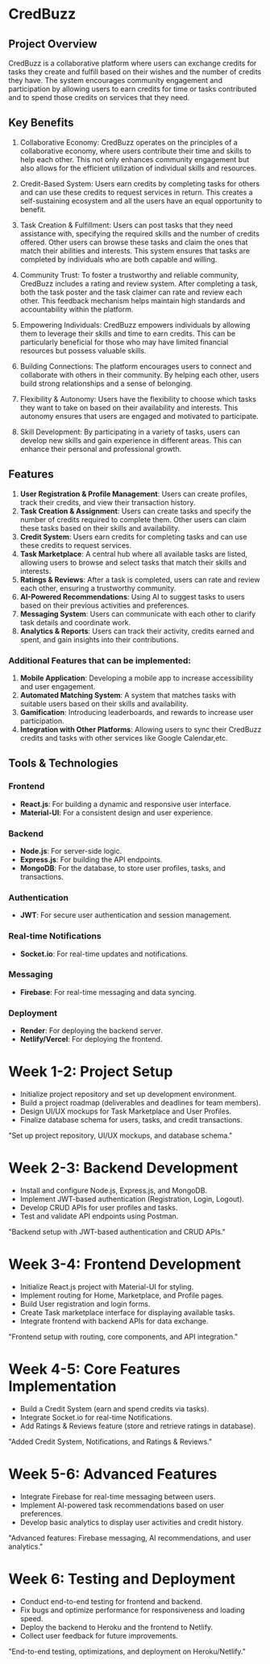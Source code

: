 # CredBuzz

## Project Overview
CredBuzz is a collaborative platform where users can exchange credits for tasks they create and fulfill based on their wishes and the number of credits they have. The system encourages community engagement and participation by allowing users to earn credits for time or tasks contributed and to spend those credits on services that they need.

## Key Benefits
1. Collaborative Economy: CredBuzz operates on the principles of a collaborative economy, where users contribute their time and skills to help each other. This not only enhances community engagement but also allows for the efficient utilization of individual skills and resources.

2. Credit-Based System: Users earn credits by completing tasks for others and can use these credits to request services in return. This creates a self-sustaining ecosystem and all the users have an equal opportunity to benefit.

3. Task Creation & Fulfillment: Users can post tasks that they need assistance with, specifying the required skills and the number of credits offered. Other users can browse these tasks and claim the ones that match their abilities and interests. This system ensures that tasks are completed by individuals who are both capable and willing.

4. Community Trust: To foster a trustworthy and reliable community, CredBuzz includes a rating and review system. After completing a task, both the task poster and the task claimer can rate and review each other. This feedback mechanism helps maintain high standards and accountability within the platform.

5. Empowering Individuals: CredBuzz empowers individuals by allowing them to leverage their skills and time to earn credits. This can be particularly beneficial for those who may have limited financial resources but possess valuable skills. 

6. Building Connections: The platform encourages users to connect and collaborate with others in their community. By helping each other, users build strong relationships and a sense of belonging.

7. Flexibility & Autonomy: Users have the flexibility to choose which tasks they want to take on based on their availability and interests. This autonomy ensures that users are engaged and motivated to participate.

8. Skill Development: By participating in a variety of tasks, users can develop new skills and gain experience in different areas. This can enhance their personal and professional growth.

## Features

1. **User Registration & Profile Management**: Users can create profiles, track their credits, and view their transaction history.
2. **Task Creation & Assignment**: Users can create tasks and specify the number of credits required to complete them. Other users can claim these tasks based on their skills and availability.
3. **Credit System**: Users earn credits for completing tasks and can use these credits to request services.
4. **Task Marketplace**: A central hub where all available tasks are listed, allowing users to browse and select tasks that match their skills and interests.
5. **Ratings & Reviews**: After a task is completed, users can rate and review each other, ensuring a trustworthy community.
6. **AI-Powered Recommendations**: Using AI to suggest tasks to users based on their previous activities and preferences.
7. **Messaging System**: Users can communicate with each other to clarify task details and coordinate work.
8. **Analytics & Reports**: Users can track their activity, credits earned and spent, and gain insights into their contributions.

### Additional Features that can be implemented:
1. **Mobile Application**: Developing a mobile app to increase accessibility and user engagement.
2. **Automated Matching System**: A system that matches tasks with suitable users based on their skills and availability.
3. **Gamification**: Introducing leaderboards, and rewards to increase user participation.
4. **Integration with Other Platforms**: Allowing users to sync their CredBuzz credits and tasks with other services like Google Calendar,etc.

## Tools & Technologies
### Frontend
- **React.js**: For building a dynamic and responsive user interface.
- **Material-UI**: For a consistent design and user experience.

### Backend
- **Node.js**: For server-side logic.
- **Express.js**: For building the API endpoints.
- **MongoDB**: For the database, to store user profiles, tasks, and transactions.

### Authentication
- **JWT**: For secure user authentication and session management.

### Real-time Notifications
- **Socket.io**: For real-time updates and notifications.

### Messaging
- **Firebase**: For real-time messaging and data syncing.

### Deployment
- **Render**: For deploying the backend server.
- **Netlify/Vercel**: For deploying the frontend.

# Week 1-2: Project Setup
- Initialize project repository and set up development environment.
- Build a project roadmap (deliverables and deadlines for team members).
- Design UI/UX mockups for Task Marketplace and User Profiles.
- Finalize database schema for users, tasks, and credit transactions.

"Set up project repository, UI/UX mockups, and database schema."

# Week 2-3: Backend Development
- Install and configure Node.js, Express.js, and MongoDB.
- Implement JWT-based authentication (Registration, Login, Logout).
- Develop CRUD APIs for user profiles and tasks.
- Test and validate API endpoints using Postman.

"Backend setup with JWT-based authentication and CRUD APIs."

# Week 3-4: Frontend Development
- Initialize React.js project with Material-UI for styling.
- Implement routing for Home, Marketplace, and Profile pages.
- Build User registration and login forms.
- Create Task marketplace interface for displaying available tasks.
- Integrate frontend with backend APIs for data exchange.

"Frontend setup with routing, core components, and API integration."

# Week 4-5: Core Features Implementation
- Build a Credit System (earn and spend credits via tasks).
- Integrate Socket.io for real-time Notifications.
- Add Ratings & Reviews feature (store and retrieve ratings in database).

 "Added Credit System, Notifications, and Ratings & Reviews."

# Week 5-6: Advanced Features
- Integrate Firebase for real-time messaging between users.
- Implement AI-powered task recommendations based on user preferences.
- Develop basic analytics to display user activities and credit history.

 "Advanced features: Firebase messaging, AI recommendations, and user analytics."

# Week 6: Testing and Deployment
- Conduct end-to-end testing for frontend and backend.
- Fix bugs and optimize performance for responsiveness and loading speed.
- Deploy the backend to Heroku and the frontend to Netlify.
- Collect user feedback for future improvements.

 "End-to-end testing, optimizations, and deployment on Heroku/Netlify."
